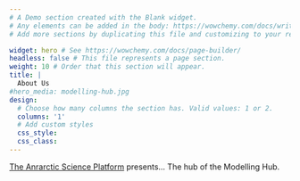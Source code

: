 ```yaml
---
# A Demo section created with the Blank widget.
# Any elements can be added in the body: https://wowchemy.com/docs/writing-markdown-latex/
# Add more sections by duplicating this file and customizing to your requirements.

widget: hero # See https://wowchemy.com/docs/page-builder/
headless: false # This file represents a page section.
weight: 10 # Order that this section will appear.
title: |
  About Us
#hero_media: modelling-hub.jpg
design:
  # Choose how many columns the section has. Valid values: 1 or 2.
  columns: '1'
  # Add custom styles
  css_style:
  css_class:
---
```


[The Anrarctic Science Platform][platform] presents... The hub of the Modelling Hub.




[platform]: https://www.antarcticscienceplatform.org.nz